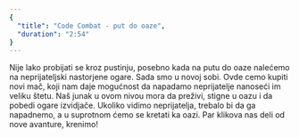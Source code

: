 ```yaml
---
{
  "title": "Code Combat - put do oaze",
  "duration": "2:54"
}
---
```


Nije lako probijati se kroz pustinju, posebno kada na putu do oaze nalećemo na neprijateljski nastorjene ogare. Sada smo u novoj sobi. Ovde cemo kupiti novi mač, koji nam daje mogućnost da napadamo neprijatelje nanoseći im veliku štetu. Naš junak u ovom nivou mora da preživi, stigne u oazu i da pobedi ogare izvidjače. Ukoliko vidimo neprijatelja, trebalo bi da ga napadnemo, a u suprotnom ćemo se kretati ka oazi. Par klikova nas deli od nove avanture, krenimo!

